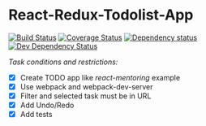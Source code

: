 React-Redux-Todolist-App
========================

[![Build Status](https://travis-ci.org/rodinwow/react-redux-todolist-app.svg?branch=master)](https://travis-ci.org/rodinwow/react-redux-todolist-app)
[![Coverage Status](https://coveralls.io/repos/github/rodinwow/react-redux-todolist-app/badge.svg?branch=master)](https://coveralls.io/github/rodinwow/react-redux-todolist-app?branch=master)
[![Dependency status](https://david-dm.org/rodinwow/react-redux-todolist-app/status.png)](https://david-dm.org/rodinwow/react-redux-todolist-app#info=dependencies&view=table)
[![Dev Dependency Status](https://david-dm.org/rodinwow/react-redux-todolist-app/dev-status.png)](https://david-dm.org/rodinwow/react-redux-todolist-app#info=devDependencies&view=table)

*Task conditions and restrictions:*
- [x] Create TODO app like _react-mentoring_ example
- [x] Use webpack and webpack-dev-server
- [x] Filter and selected task must be in URL
- [x] Add Undo/Redo
- [x] Add tests